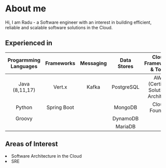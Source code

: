 
# About me

Hi, I am Radu - a Software engineer with an interest in building efficient, reliable and scalable software solutions in the Cloud.



## Experienced in

| Progarmming Languages | Frameworks    | Messaging | Data Stores | Cloud Frameworks & Tools           | SRE       | Containers  | Miscellaneous |
|    :----:             |    :----:     | :----:    | :----:      | :----:                             | :----:    |    :----:   | :----:        | 
| Java (8,11,17)        | Vert.x        |  Kafka    | PostgreSQL  | AWS (Certified Solutions Architect)| Prometheus| AWS Fargate | Agile (Scrum, XP, Kanban) |
| Python                | Spring Boot   |           | MongoDB     | Cloud Foundry                      | Graphite  | Docker      | Microservice              |
| Groovy                |               |           | DynamoDB    |                                    | Grafana   | Kubernetes  | REST, gRPC                |
|                       |               |           | MariaDB     |                                    |           |             |                           |


##  Areas of Interest
<li> Software Architecture in the Cloud
<li> SRE

<!--
**raadned/raadned** is a ✨ _special_ ✨ repository because its `README.md` (this file) appears on your GitHub profile.

Here are some ideas to get you started:

- 🔭 I’m currently working on ...
- 🌱 I’m currently learning ...
- 👯 I’m looking to collaborate on ...
- 🤔 I’m looking for help with ...
- 💬 Ask me about ...
- 📫 How to reach me: ...
- 😄 Pronouns: ...
- ⚡ Fun fact: ...
-->
